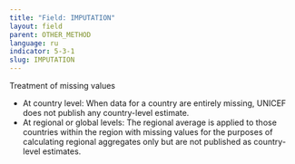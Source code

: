 ```yaml
---
title: "Field: IMPUTATION"
layout: field
parent: OTHER_METHOD
language: ru
indicator: 5-3-1
slug: IMPUTATION
---
```

Treatment of missing values
* At country level: When data for a country are entirely missing, UNICEF does not publish any country-level estimate. 
* At regional or global levels: The regional average is applied to those countries within the region with missing values for the purposes of calculating regional aggregates only but are not published as country-level estimates.